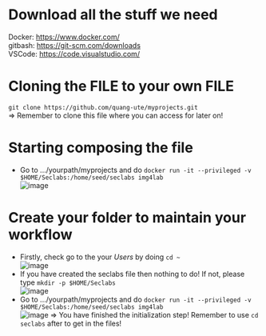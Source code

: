 # Download all the stuff we need
Docker: https://www.docker.com/  
gitbash: https://git-scm.com/downloads  
VSCode: https://code.visualstudio.com/  
# Cloning the FILE to your own FILE
`git clone https://github.com/quang-ute/myprojects.git`  
  => Remember to clone this file where you can access for later on!
# Starting composing the file
- Go to .../yourpath/myprojects and do `docker run -it --privileged -v $HOME/Seclabs:/home/seed/seclabs img4lab`  
  ![image](https://github.com/user-attachments/assets/ea29da59-c312-4296-a915-eb0f5ca7fc12)
# Create your folder to maintain your workflow
- Firstly, check go to the your *Users* by doing `cd ~`  
  ![image](https://github.com/user-attachments/assets/a8a820a9-4ed3-4205-a25f-55732a17dccf)
- If you have created the seclabs file then nothing to do! If not, please type `mkdir -p $HOME/Seclabs`  
  ![image](https://github.com/user-attachments/assets/2c4703e3-a487-4bd9-8375-caab678ec573)
- Go to .../yourpath/myprojects and do `docker run -it --privileged -v $HOME/Seclabs:/home/seed/seclabs img4lab`  
  ![image](https://github.com/user-attachments/assets/fbbd6d8c-cb7e-4914-80d1-8b6ec737ced2)
  => You have finished the initialization step! Remember to use `cd seclabs` after to get in the files!
